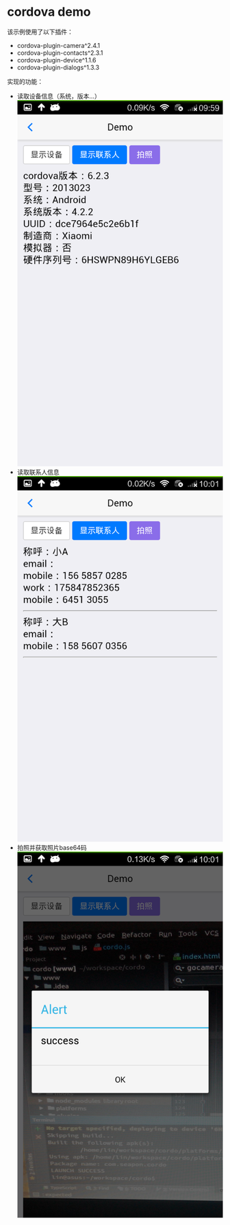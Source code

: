 # cordova demo


该示例使用了以下插件：
- cordova-plugin-camera^2.4.1
- cordova-plugin-contacts^2.3.1
- cordova-plugin-device^1.1.6
- cordova-plugin-dialogs^1.3.3

实现的功能：
- 读取设备信息（系统，版本...）
![screenshot](https://raw.githubusercontent.com/lichtung/cordo/master/screenshots/1.png)
- 读取联系人信息
![screenshot](https://raw.githubusercontent.com/lichtung/cordo/master/screenshots/2.png)
- 拍照并获取照片base64码
![screenshot](https://raw.githubusercontent.com/lichtung/cordo/master/screenshots/3.png)